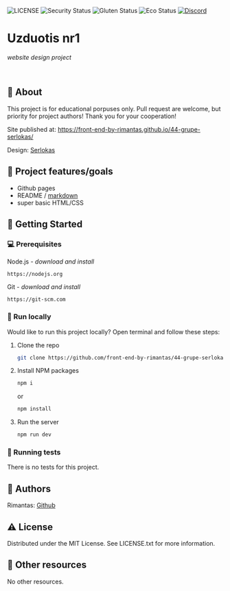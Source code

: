 ![LICENSE](https://img.shields.io/badge/license-MIT-blue.svg?style=flat-square)
![Security Status](https://img.shields.io/security-headers?label=Security&url=https%3A%2F%2Fgithub.com&style=flat-square)
![Gluten Status](https://img.shields.io/badge/Gluten-Free-green.svg)
![Eco Status](https://img.shields.io/badge/ECO-Friendly-green.svg)
[![Discord](https://discord.com/api/guilds/571393319201144843/widget.png)](https://discord.gg/dRwW4rw)

# Uzduotis nr1

_website design project_

<br>

## 🌟 About

This project is for educational porpuses only. Pull request are welcome, but priority for project authors! Thank you for your cooperation!

Site published at: https://front-end-by-rimantas.github.io/44-grupe-serlokas/

Design: [Serlokas](https://miro.medium.com/v2/resize:fit:1400/format:webp/1*-i5m47JMGAhGVIdQPThnDQ.jpeg)

## 🎯 Project features/goals

- Github pages
- README / [markdown](https://docs.github.com/en/get-started/writing-on-github/getting-started-with-writing-and-formatting-on-github/basic-writing-and-formatting-syntax)
- super basic HTML/CSS

## 🧰 Getting Started

### 💻 Prerequisites

Node.js - _download and install_

```
https://nodejs.org
```

Git - _download and install_

```
https://git-scm.com
```

### 🏃 Run locally

Would like to run this project locally? Open terminal and follow these steps:

1. Clone the repo
   ```sh
   git clone https://github.com/front-end-by-rimantas/44-grupe-serlokas.git
   ```
2. Install NPM packages
   ```sh
   npm i
   ```
   or
   ```sh
   npm install
   ```
3. Run the server
   ```sh
   npm run dev
   ```

### 🧪 Running tests

There is no tests for this project.

## 🎅 Authors

Rimantas: [Github](https://github.com/belauzas)

## ⚠️ License

Distributed under the MIT License. See LICENSE.txt for more information.

## 🔗 Other resources

No other resources.
